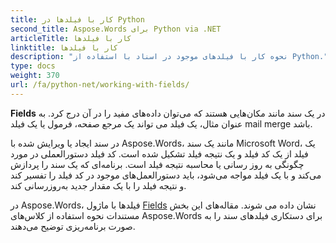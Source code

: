 ```yaml
---
title: کار با فیلدها در Python
second_title: Aspose.Words برای Python via .NET
articleTitle: کار با فیلدها
linktitle: کار با فیلدها
description: "نحوه کار با فیلدهای موجود در اسناد با استفاده از Python."
type: docs
weight: 370
url: /fa/python-net/working-with-fields/
---
```


**Fields** در یک سند مانند مکان‌هایی هستند که می‌توان داده‌های مفید را در آن درج کرد. به عنوان مثال، یک فیلد می تواند یک مرجع صفحه، فرمول یا یک فیلد mail merge باشد.

در سند ایجاد یا ویرایش شده با Aspose.Words، مانند یک سند Microsoft Word، یک فیلد از یک کد فیلد و یک نتیجه فیلد تشکیل شده است. کد فیلد دستورالعملی در مورد چگونگی به روز رسانی یا محاسبه نتیجه فیلد است. برنامه‌ای که یک سند را پردازش می‌کند و با یک فیلد مواجه می‌شود، باید دستورالعمل‌های موجود در کد فیلد را تفسیر کند و نتیجه فیلد را با یک مقدار جدید به‌روزرسانی کند.

در Aspose.Words، فیلدها با ماژول [Fields](https://reference.aspose.com/words/python-net/aspose.words.fields/) نشان داده می شوند. مقاله‌های این بخش مستندات نحوه استفاده از کلاس‌های Aspose.Words برای دستکاری فیلدهای سند را به صورت برنامه‌ریزی توضیح می‌دهند.